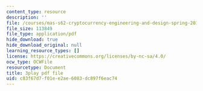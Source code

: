 ```yaml
---
content_type: resource
description: ''
file: /courses/mas-s62-cryptocurrency-engineering-and-design-spring-2018/c83f67d7f01ee2ae6083dc897f6eac74_wXWbdiOBW5w.pdf
file_size: 113849
file_type: application/pdf
hide_download: true
hide_download_original: null
learning_resource_types: []
license: https://creativecommons.org/licenses/by-nc-sa/4.0/
ocw_type: OCWFile
resourcetype: Document
title: 3play pdf file
uid: c83f67d7-f01e-e2ae-6083-dc897f6eac74
---
```

